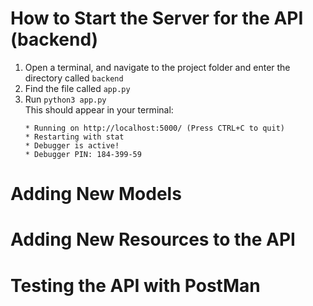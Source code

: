 # How to Start the Server for the API (backend)
1. Open a terminal, and navigate to the project folder and enter the directory called `backend`
2. Find the file called `app.py`
3. Run `python3 app.py`  
   This should appear in your terminal:
    ```
    * Running on http://localhost:5000/ (Press CTRL+C to quit)
    * Restarting with stat
    * Debugger is active!
    * Debugger PIN: 184-399-59
    ```

# Adding New Models

# Adding New Resources to the API

# Testing the API with PostMan